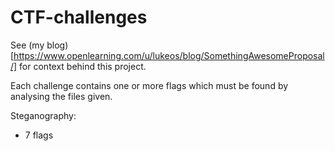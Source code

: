 # CTF-challenges

See (my blog)[https://www.openlearning.com/u/lukeos/blog/SomethingAwesomeProposal/] for context behind this project.

Each challenge contains one or more flags which must be found by analysing the files given.

Steganography:
* 7 flags